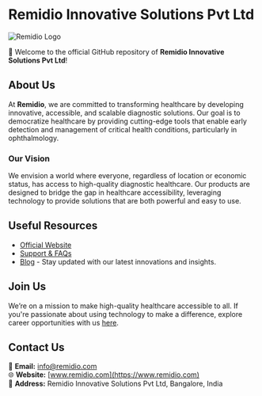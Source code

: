 # Remidio Innovative Solutions Pvt Ltd

![Remidio Logo](https://cdn.prod.website-files.com/60ca5409e384a51f4efaef3c/60f67d465316667338ba5992_logo_navigation%20.svg)


👋 Welcome to the official GitHub repository of **Remidio Innovative Solutions Pvt Ltd**!


## About Us

At **Remidio**, we are committed to transforming healthcare by developing innovative, accessible, and scalable diagnostic solutions. Our goal is to democratize healthcare by providing cutting-edge tools that enable early detection and management of critical health conditions, particularly in ophthalmology.

### Our Vision

We envision a world where everyone, regardless of location or economic status, has access to high-quality diagnostic healthcare. Our products are designed to bridge the gap in healthcare accessibility, leveraging technology to provide solutions that are both powerful and easy to use.

## Useful Resources

- [Official Website](https://www.remidio.com)
- [Support & FAQs](https://www.remidio.com/support)
- [Blog](https://www.remidio.com/blog) - Stay updated with our latest innovations and insights.


## Join Us

We’re on a mission to make high-quality healthcare accessible to all. If you're passionate about using technology to make a difference, explore career opportunities with us [here](https://www.remidio.com/careers).


## Contact Us

📧 **Email:** [info@remidio.com](mailto:info@remidio.com)  
🌐 **Website:** [www.remidio.com](https://www.remidio.com)  
📍 **Address:** Remidio Innovative Solutions Pvt Ltd, Bangalore, India
